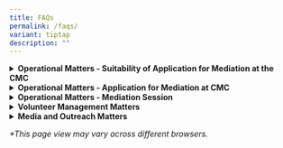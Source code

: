 ```yaml
---
title: FAQs
permalink: /faqs/
variant: tiptap
description: ""
---
```

<p></p>
<div data-type="detailGroup" class="isomer-accordion isomer-accordion-white">
<details class="isomer-details">
<summary><strong>Operational Matters - Suitability of Application for Mediation at the CMC</strong>
</summary>
<div data-type="detailsContent" class="isomer-details-content">
<p></p>
<blockquote>
<h4>Can the CMC accept cases involving neighbour disputes in private condominium or landed property?</h4>
</blockquote>
<p>We accept cases involving neighbour disputes both in public and private
estates which include landed properties, condominiums and private apartments.</p>
<hr>
<blockquote>
<h4>Why is the CMC accepting a mediation application without carrying out any investigations?</h4>
</blockquote>
<p>The CMC does not carry out investigations. Our primary focus is on facilitating
discussions between disputing parties.</p>
<p>Through mediation, we aim to help parties communicate effectively, explore
solutions and reach mutually beneficial agreements.</p>
<hr>
<blockquote>
<h4>Do I need evidence to lodge a case with the CMC?</h4>
</blockquote>
<p>You do not have to produce any evidence before applying for mediation
at the CMC.</p>
<hr>
<blockquote>
<h4>How many people can attend the mediation session?</h4>
</blockquote>
<p>Excluding family disputes, we allow up to two persons from each party,
who are directly involved with the dispute, to attend the mediation session.</p>
<p>For a satellite mediation session, only one person from each party will
attend the session.</p>
<hr>
<blockquote>
<h4>Can I get my family members/agent to attend the mediation session on my behalf?</h4>
</blockquote>
<p>If your family member or agent has been issued with a Power of Attorney
to manage your affairs, you can authorise them to attend the session on
your behalf.</p>
<p>For all other reasons, please contact us.&nbsp;</p>
<p>For <strong>Court-Directed </strong>Mediation, only parties named in the
Order of Court will attend the mediation session.</p>
<hr>
<blockquote>
<h4>Can I get a lawyer to attend the mediation with me?</h4>
</blockquote>
<p>At the CMC, lawyers are not allowed to attend the mediation sessions with
the parties.&nbsp;</p>
<p>If you require legal advice, it is advisable to seek it separately before
the mediation session.</p>
<p></p>
</div>
</details>
<details class="isomer-details">
<summary><strong>Operational Matters - Application for Mediation at CMC</strong>
</summary>
<div data-type="detailsContent" class="isomer-details-content">
<p></p>
<p></p>
<blockquote>
<h4>If the Respondent ignores or declines the CMC invitation, what are my other options? Can I bring the case up to the Community Disputes Resolution Tribunals (CDRT)?</h4>
</blockquote>
<p></p>
<p>For voluntary mediation, we can only proceed to arrange a mediation session
when both parties are willing to participate.&nbsp;</p>
<p><strong><u>Neighbour Disputes</u></strong>
</p>
<p>If the Respondent declines or fails to respond to a mediation invitation,
you have the option of filing a claim at the CDRT.</p>
<p><strong><u>Other Relational Disputes</u></strong>
</p>
<p>For other types of disputes, you may explore various options to address
the dispute, including to seek legal advice or to file an application with
the courts.</p>
<p></p>
<p>&nbsp;</p>
</div>
</details>
<details class="isomer-details">
<summary><strong>Operational Matters - Mediation Session</strong>
</summary>
<div data-type="detailsContent" class="isomer-details-content">
<p></p>
<blockquote>
<h4>Can I record the mediation session?</h4>
</blockquote>
<p>The mediation at the CMC is a confidential process, as outlined in the
CMC Act, Cap 49A.</p>
<p>To maintain confidentiality and to provide a safe space for parties to
share without fear, no photography, videography or audio recording is allowed
during the mediation session.</p>
<p>Should we realise that a recording has taken place, the party responsible
will be asked to delete the content, in the presence of the mediators or
the CMC officer.</p>
<hr>
<blockquote>
<h4>Is a CMC Settlement Agreement legally binding?</h4>
</blockquote>
<p>Once a Settlement Agreement is signed, it is binding on the parties who
signed it, which means that you can use the document as evidence to support
legal proceedings.</p>
<p></p>
<p>&nbsp;</p>
</div>
</details>
<details class="isomer-details">
<summary><strong>Volunteer Management Matters</strong>
</summary>
<div data-type="detailsContent" class="isomer-details-content">
<p></p>
<blockquote>
<h4>Is the CMC recruiting any new volunteers?</h4>
</blockquote>
<p>The CMC recruits new volunteers every year, with applications closing
at the end of September.</p>
<p>Only shortlisted candidates will be invited to attend the Selection Interviews,
which are usually held from October to November each year.</p>
</div>
</details>
<details class="isomer-details">
<summary><strong>Media and Outreach Matters</strong>
</summary>
<div data-type="detailsContent" class="isomer-details-content">
<p></p>
<blockquote>
<h4>I would like to request a briefing by the CMC.</h4>
</blockquote>
<p>Please call the MinLaw Enquiry Line at 1800 2255* 529 during office hours
or submit your request using the online form <a href="https://eservices.mlaw.gov.sg/enquiry/" rel="noopener noreferrer nofollow" target="_blank">here</a>.</p>
<p></p>
<p><em>*Please note that airtime charges may apply to calls made from mobile phones.</em>
</p>
<hr>
<blockquote>
<h4>Where do I obtain relevant reports or statistics about the CMC?</h4>
</blockquote>
<p>For specific CMC-related statistics, you may submit your request using
the online form <a href="https://eservices.mlaw.gov.sg/enquiry/" rel="noopener noreferrer nofollow" target="_blank">here</a>.</p>
<hr>
<blockquote>
<h4>&nbsp;I would like to conduct a media interview.</h4>
</blockquote>
<p>Please call the MinLaw Enquiry Line at 1800 2255 529* during office hours
or submit your request using the online form <a href="https://eservices.mlaw.gov.sg/enquiry/" rel="noopener noreferrer nofollow" target="_blank">here </a>stating the nature
and purpose of your request.</p>
<p></p>
<p><em>*Please note that airtime charges may apply to calls made from mobile phones.</em>
</p>
<hr>
<blockquote>
<h4>I would like to collaborate with the CMC on an event. Who can I speak to?</h4>
</blockquote>
<p>Please call the MinLaw Enquiry Line at 1800 2255 529* during office hours
or submit your request using the online form <a href="https://eservices.mlaw.gov.sg/enquiry/" rel="noopener noreferrer nofollow" target="_blank">here </a>stating the nature
and purpose of your request.</p>
<p></p>
<p><em>*Please note that airtime charges may apply to calls made from mobile phones.</em>
</p>
<hr>
<blockquote>
<h4>My agency would like to request for CMC’s collaterals.</h4>
</blockquote>
<p>Please call the MinLaw Enquiry Line at 1800 2255 529* during office hours
or submit your request using the online form <a href="https://eservices.mlaw.gov.sg/enquiry/" rel="noopener noreferrer nofollow" target="_blank">here</a>.</p>
<p></p>
<p><em>*Please note that airtime charges may apply to calls made from mobile phones.</em>
</p>
<p></p>
</div>
</details>
</div>
<p></p>
<p><em>*This page view may vary across different browsers.</em>
</p>